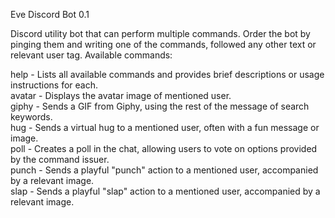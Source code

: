 Eve Discord Bot 0.1

Discord utility bot that can perform multiple commands.
Order the bot by pinging them and writing one of the commands, followed any other text or relevant user tag.
Available commands:

help    - Lists all available commands and provides brief descriptions or usage instructions for each.  
avatar  - Displays the avatar image of mentioned user.  
giphy   - Sends a GIF from Giphy, using the rest of the message of search keywords.  
hug     - Sends a virtual hug to a mentioned user, often with a fun message or image.  
poll    - Creates a poll in the chat, allowing users to vote on options provided by the command issuer.  
punch   - Sends a playful "punch" action to a mentioned user, accompanied by a relevant image.  
slap    - Sends a playful "slap" action to a mentioned user, accompanied by a relevant image.
